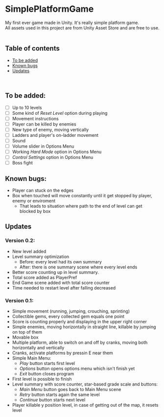 # **SimplePlatformGame**
My first ever game made in Unity. It's really simple platform game. <br/>
All assets used in this project are from Unity Asset Store and are free to use.
<br/>
<br/>

## **Table of contents**
<!--ts-->
   * [To be added](#to-be-added)
   * [Known bugs](#known-bugs)
   * [Updates](#updates)
<!--te-->
<br/>

## **To be added:**
- [ ] Up to 10 levels
- [ ] Some kind of *Reset Level* option during playing
- [ ] Movement instructions
- [ ] Player can be killed by enemies
- [ ] New type of enemy, moving vertically
- [ ] Ladders and player's on-ladder movement
- [ ] Sound
- [ ] Volume slider in Options Menu
- [ ] Working *Hard Mode* option in Options Menu
- [ ] *Control Settings* option in Options Menu
- [ ] Boss fight 

## **Known bugs:**
- Player can stuck on the edges
- Box when touched will move constantly until it get stopped by player, enemy or enviroment
  -  That leads to situation where path to the end of level can get blocked by box

## **Updates**
### **Version 0.2:**
- New level added
- Level summary optimization
  - Before: every level had its own summary
  - After: there is one summary scene where every level ends
- Better score counting up in level summary.
- Total score added as PlayerPref
- End Game scene added with total score counter
- Time needed to restart level after falling decreased

### **Version 0.1:**

- Simple movement (running, jumping, crouching, sprinting)
- Collectible gems, every collected gem equals one point
- Score is counting properly and displaying in the upper right corner
- Simple enemies, moving horizontally in straight line, killable by jumping on top of them
- Movable box
- Multiple platform, able to switch on and off by cranks, moving both horizontally and vertically
- Cranks, activate platforms by pressin E near them
- Simple Main Menu: 
  - *Play* button starts first level
  - *Options* button opens options menu which isn't finish yet
  - *Exit* button closes program
- First level is possible to finish
- Level summary with score counter, star-based grade scale and buttons:
  - *Main Menu* button goes back to Main Menu scene
  - *Retry* button starts again the same level
  - *Continue* button starts next level
- Player killable y position level, in case of getting out of the map, it resets level
